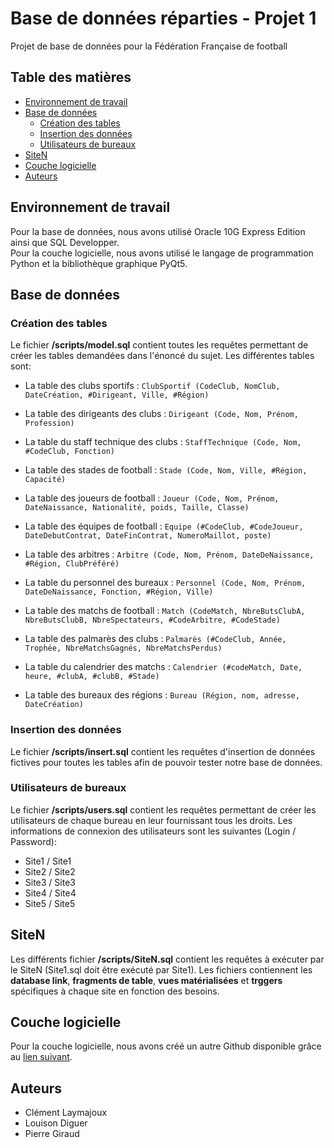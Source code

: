 # Base de données réparties - Projet 1
Projet de base de données pour la Fédération Française de football

## Table des matières
- [Environnement de travail](#environnement-de-travail)
- [Base de données](#base-de-données)
  - [Création des tables](#création-des-tables)
  - [Insertion des données](#insertion-des-données)
  - [Utilisateurs de bureaux](#utilisateurs-de-bureaux)
- [SiteN](#siten)
- [Couche logicielle](#couche-logicielle)
- [Auteurs](#auteurs)

## Environnement de travail
Pour la base de données, nous avons utilisé Oracle 10G Express Edition ainsi que SQL Developper.
<br>
Pour la couche logicielle, nous avons utilisé le langage de programmation Python et la bibliothèque graphique PyQt5.

## Base de données

### Création des tables
Le fichier **/scripts/model.sql** contient toutes les requêtes permettant de créer les tables demandées dans l'énoncé du sujet. Les différentes tables sont:
- La table des clubs sportifs :
```ClubSportif (CodeClub, NomClub, DateCréation, #Dirigeant, Ville, #Région)```

- La table des dirigeants des clubs :
```Dirigeant (Code, Nom, Prénom, Profession)```

- La table du staff technique des clubs :
```StaffTechnique (Code, Nom, #CodeClub, Fonction)```

- La table des stades de football :
```Stade (Code, Nom, Ville, #Région, Capacité)```

- La table des joueurs de football :
```Joueur (Code, Nom, Prénom, DateNaissance, Nationalité, poids, Taille, Classe)```

- La table des équipes de football :
```Equipe (#CodeClub, #CodeJoueur, DateDebutContrat, DateFinContrat, NumeroMaillot, poste)```

- La table des arbitres :
```Arbitre (Code, Nom, Prénom, DateDeNaissance, #Région, ClubPréféré)```

- La table du personnel des bureaux :
```Personnel (Code, Nom, Prénom, DateDeNaissance, Fonction, #Région, Ville)```

- La table des matchs de football :
```Match (CodeMatch, NbreButsClubA, NbreButsClubB, NbreSpectateurs, #CodeArbitre, #CodeStade)```

- La table des palmarès des clubs :
```Palmarès (#CodeClub, Année, Trophée, NbreMatchsGagnés, NbreMatchsPerdus)```

- La table du calendrier des matchs :
```Calendrier (#codeMatch, Date, heure, #clubA, #clubB, #Stade)```

- La table des bureaux des régions :
```Bureau (Région, nom, adresse, DateCréation)```

### Insertion des données
Le fichier **/scripts/insert.sql** contient les requêtes d'insertion de données fictives pour toutes les tables afin de pouvoir tester notre base de données.

### Utilisateurs de bureaux
Le fichier **/scripts/users.sql** contient les requêtes permettant de créer les utilisateurs de chaque bureau en leur fournissant tous les droits. Les informations de connexion des utilisateurs sont les suivantes (Login / Password):
- Site1 / Site1
- Site2 / Site2
- Site3 / Site3
- Site4 / Site4
- Site5 / Site5

## SiteN
Les différents fichier **/scripts/SiteN.sql** contient les requêtes à exécuter par le SiteN (Site1.sql doit être exécuté par Site1). Les fichiers contiennent les **database link**, **fragments de table**, **vues matérialisées** et **trggers** spécifiques à chaque site en fonction des besoins.

## Couche logicielle
Pour la couche logicielle, nous avons créé un autre Github disponible grâce au [lien suivant](https://github.com/LaymajouxClement/bdr-projet1-app).

## Auteurs
- Clément Laymajoux
- Louison Diguer
- Pierre Giraud
